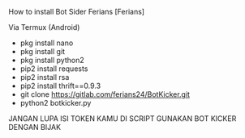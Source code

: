 How to install Bot Sider Ferians
[Ferians]

Via Termux (Android) 
   
   - pkg install nano
   - pkg install git
   - pkg install python2
   - pip2 install  requests
   - pip2 install rsa
   - pip2 install thrift==0.9.3
   - git clone https://gitlab.com/ferians24/BotKicker.git
   - python2 botkicker.py

JANGAN LUPA ISI TOKEN KAMU DI SCRIPT 
GUNAKAN BOT KICKER DENGAN BIJAK